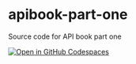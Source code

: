 # apibook-part-one
Source code for API book part one

[![Open in GitHub Codespaces](https://github.com/codespaces/badge.svg)]([URL](https://codespaces.new/Ryandaydev/apibook-part-one))
